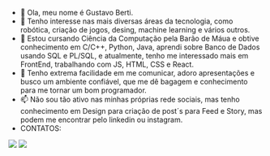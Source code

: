 - 👋 Ola, meu nome é Gustavo Berti.
- 👀 Tenho interesse nas mais diversas áreas da tecnologia, como robótica, criação de jogos, desing, machine learning e vários outros.
- 🌱 Estou cursando Ciência da Computação pela Barão de Máua e obtive conhecimento em C/C++, Python, Java, aprendi sobre Banco de Dados usando SQL e PL/SQL, e atualmente, tenho me interessado mais em FrontEnd, trabalhando com JS, HTML, CSS e React.
- 💞️ Tenho extrema facilidade em me comunicar, adoro apresentações e busco um ambiente confiável, que me dê bagagem e conhecimento para me tornar um bom programador.
- 📫 Não sou tão ativo nas minhas próprias rede sociais, mas tenho conhecimento em Design para criação de post´s para Feed e Story, mas podem me encontrar pelo linkedin ou instagram.
- CONTATOS:
<div>
<a href="https://www.instagram.com/gustavob.moreira/" target="_blank"><img src="https://img.shields.io/badge/-Instagram-%23E4405F?style=for-the-badge&logo=instagram&logoColor=white" target="_blank"></a>
<a href="https://www.linkedin.com/in/gustavo-berti-09139823a/" target="_blank"><img src="https://img.shields.io/badge/-LinkedIn-%230077B5?style=for-the-badge&logo=linkedin&logoColor=white" target="_blank"></a>   
</div>

